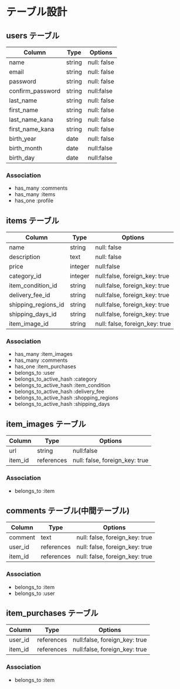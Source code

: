 
# テーブル設計

## users テーブル

| Column   | Type   | Options     |
| -------- | ------ | ----------- |
| name     | string | null: false |
| email    | string | null: false |
| password | string | null: false |
| confirm_password | string | null:false |
| last_name  | string | null: false |
| first_name | string | null: false |
| last_name_kana | string | null: false |
| first_name_kana | string | null: false |
| birth_year | date | null: false |
| birth_month | date | null:false |
| birth_day | date | null:false |

### Association

- has_many :comments
- has_many :items
- has_one :profile

## items テーブル

| Column  | Type    | Options                        |
| ------- | ------- | ------------------------------ |
| name | string | null: false |
| description | text | null: false |
| price | integer | null:false |
| category_id | integer | null:false, foreign_key: true |
| item_condition_id | string | null:false, foreign_key: true |
| delivery_fee_id | string | null:false, foreign_key: true |
| shipping_regions_id | string | null:false, foreign_key: true |
| shipping_days_id | string | null:false, foreign_key: true |
| item_image_id | string | null: false, foreign_key: true |


### Association

- has_many :item_images
- has_many :comments
- has_one  :item_purchases
- belongs_to :user
- belongs_to_active_hash :category
- belongs_to_active_hash :item_condition
- belongs_to_active_hash :delivery_fee
- belongs_to_active_hash :shopping_regions
- belongs_to_active_hash :shipping_days

## item_images テーブル

| Column  | Type    | Options                        |
| ------- | ------- | ------------------------------ |
| url | string | null:false |
| item_id | references | null: false, foreign_key: true |

### Association

- belongs_to :item

## comments テーブル(中間テーブル)

| Column  | Type    | Options                        |
| ------- | ------- | ------------------------------ |
| comment | text | null: false, foreign_key: true |
| user_id | references | null: false, foreign_key: true |
| item_id | references | null: false, foreign_key: true |

### Association

- belongs_to :item
- belongs_to :user

## item_purchases テーブル

| Column  | Type    | Options                        |
| ------- |  ------- | ------------------------------ |
| user_id | references | null:false, foreign_key: true |
| item_id | references | null:false, foreign_key: true |

### Association

- belongs_to :item